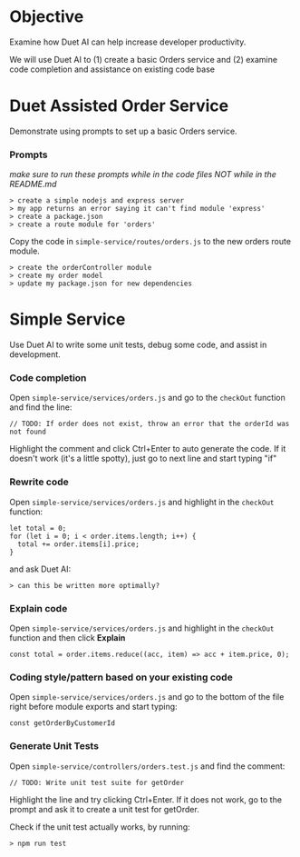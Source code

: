 # Objective
Examine how Duet AI can help increase developer productivity.

We will use Duet AI to (1) create a basic Orders service and (2) examine code completion and assistance on existing code base

# Duet Assisted Order Service
Demonstrate using prompts to set up a basic Orders service.

### Prompts
*make sure to run these prompts while in the code files NOT while in the README.md*
```
> create a simple nodejs and express server
> my app returns an error saying it can't find module 'express'
> create a package.json
> create a route module for 'orders'
```

Copy the code in `simple-service/routes/orders.js` to the new orders route module.

```
> create the orderController module
> create my order model
> update my package.json for new dependencies

```

# Simple Service 
Use Duet AI to write some unit tests, debug some code, and assist in development.

### Code completion
Open `simple-service/services/orders.js` and go to the `checkOut` function and find the line:
```
// TODO: If order does not exist, throw an error that the orderId was not found
```
Highlight the comment and click Ctrl+Enter to auto generate the code.
If it doesn't work (it's a little spotty), just go to next line and start typing "if"

### Rewrite code
Open `simple-service/services/orders.js` and highlight in the `checkOut` function:
```
let total = 0;
for (let i = 0; i < order.items.length; i++) {
  total += order.items[i].price;
}
```
and ask Duet AI:
```
> can this be written more optimally?
```

### Explain code
Open `simple-service/services/orders.js` and highlight in the `checkOut` function and then click **Explain**
```
const total = order.items.reduce((acc, item) => acc + item.price, 0);
```

### Coding style/pattern based on your existing code
Open `simple-service/services/orders.js` and go to the bottom of the file right before module exports and start typing: 
```
const getOrderByCustomerId
```

### Generate Unit Tests
Open `simple-service/controllers/orders.test.js` and find the comment:
```
// TODO: Write unit test suite for getOrder
```
Highlight the line and try clicking Ctrl+Enter. If it does not work, go to the prompt and ask it to create a unit test for getOrder.

Check if the unit test actually works, by running:
```
> npm run test
```

